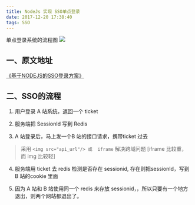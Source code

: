 ```yaml
---
title: NodeJs 实现 SSO单点登录
date: 2017-12-20 17:38:40
tags: SSO
---
```

单点登录系统的流程图
![](https://ws2.sinaimg.cn/large/006tKfTcgy1fmndfxuhxqj30m80irgno.jpg)

## 一、原文地址
[《基于NODEJS的SSO登录方案》](https://segmentfault.com/a/1190000006103655)

## 二、SSO的流程
1. 用户登录 A 站系统，返回一个 ticket

2. 服务端把 SessionId 写到 Redis

3. A 站登录后，马上发一个B 站的接口请求，携带ticket 过去
>采用 `<img src="api_url"/> 或  iframe`  解决跨域问题 [iframe 比较重，而 img 比较轻]

4. 服务端用 ticket 去 redis 检测是否存在 sessionid, 存在则把sessionId，写到 B 站的cookie 里面

5. 因为 A 站和 B 站使用同一个 redis 来存放 sessionid，，所以只要有一个地方退出，则两个网站都退出了。

